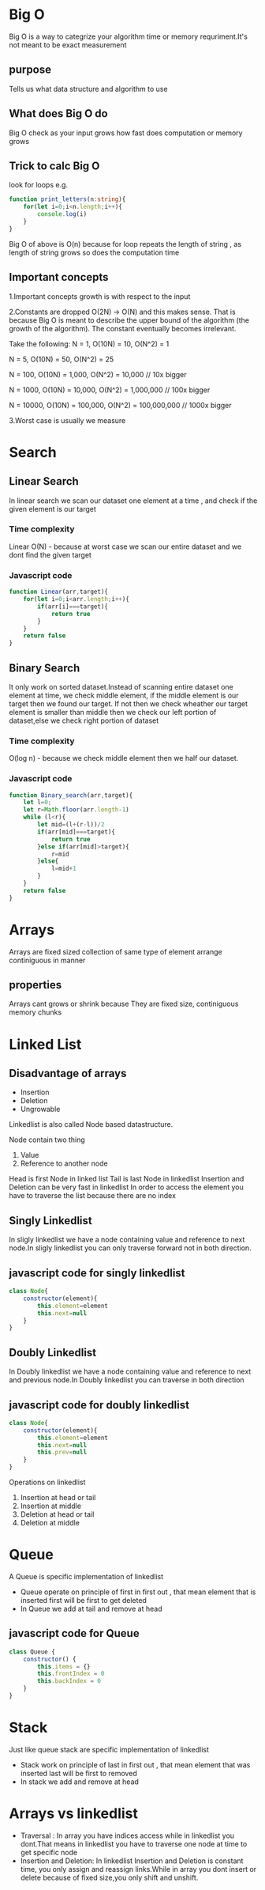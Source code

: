 # Big O
Big O is a way to categrize your algorithm time or memory requriment.It's not meant to be exact measurement
## purpose
Tells us what data structure and  algorithm to use
## What does Big O do
Big O check as your input grows how fast does computation or memory grows
## Trick to calc Big O
look for loops
e.g.
```typescript
function print_letters(n:string){
    for(let i=0;i<n.length;i++){
        console.log(i)
    }
}
```
Big O of above is O(n) because for loop repeats the  length of string , as length of string grows so does the computation time

## Important concepts
1.Important concepts
growth is with respect to the input

2.Constants are dropped
O(2N) -> O(N) and this makes sense. That is because Big O is meant to describe the upper bound of the algorithm (the growth of the algorithm). The constant eventually becomes irrelevant.


Take the following:
N = 1, O(10N) = 10, O(N^2) = 1

N = 5, O(10N) = 50, O(N^2) = 25

N = 100, O(10N) = 1,000, O(N^2) = 10,000 // 10x bigger

N = 1000, O(10N) = 10,000, O(N^2) = 1,000,000 // 100x bigger

N = 10000, O(10N) = 100,000, O(N^2) = 100,000,000 // 1000x bigger

3.Worst case is usually we measure

# Search
## Linear Search
In linear search we scan our dataset one element at a time , and check if the given element is our target
### Time complexity
Linear O(N) - because at worst case we scan our entire dataset and we dont find the given target
### Javascript code 
```Javascript
function Linear(arr,target){
    for(let i=0;i<arr.length;i++){
        if(arr[i]===target){
            return true
        }
    }
    return false
}
```


## Binary Search
It only work on sorted dataset.Instead of scanning entire dataset one element at time, we check middle element, if the middle element is our target then we found our target.
If not then we check wheather our target element is smaller than middle then we check our left portion of dataset,else we check right portion of dataset

### Time complexity
O(log n) - because we check middle element then we half our dataset. 

### Javascript code 
```Javascript
function Binary_search(arr,target){
    let l=0;
    let r=Math.floor(arr.length-1)
    while (l<r){
        let mid=(l+(r-l))/2
        if(arr[mid]===target){
            return true
        }else if(arr[mid]>target){
            r=mid
        }else{
            l=mid+1
        }
    }
    return false
}
```


# Arrays
Arrays are fixed sized collection of same type of element arrange continiguous in manner
## properties
Arrays cant grows or shrink because They are fixed size, continiguous memory chunks

# Linked List
## Disadvantage of arrays
* Insertion
* Deletion
* Ungrowable

Linkedlist is also called Node based datastructure.

Node contain two thing 
1. Value
2. Reference to another node

Head is first Node in linked list
Tail is last Node in linkedlist
Insertion and Deletion can be very fast in linkedlist
In order to access the element you have to traverse the list because there are no index

## Singly Linkedlist
In sligly linkedlist we have a node containing value and reference to next node.In sligly linkedlist you can only traverse forward not in both direction.
## javascript code for singly linkedlist 
```javascript
class Node{
    constructor(element){
        this.element=element
        this.next=null
    }
}
```

## Doubly Linkedlist
In Doubly linkedlist we have a node containing value and reference to next and previous node.In Doubly linkedlist you can traverse in both direction
## javascript code for doubly linkedlist 
```javascript
class Node{
    constructor(element){
        this.element=element
        this.next=null
        this.prev=null
    }
}
```

Operations on linkedlist
1. Insertion at head or tail
2. Insertion at middle
3. Deletion at head or tail
4. Deletion at middle


# Queue
A Queue is specific implementation of linkedlist

* Queue operate on principle of first in first out , that mean element that is inserted first will be first to get deleted
* In Queue we add at tail and remove at head

## javascript code for Queue
```javascript
class Queue {
    constructor() {
        this.items = {}
        this.frontIndex = 0
        this.backIndex = 0
    }
}
```

# Stack

Just like queue stack are specific implementation of linkedlist

* Stack work on principle of last in first out , that mean element that was inserted last will be first to removed
* In stack we add and remove at head

# Arrays vs linkedlist
* Traversal : In array you have indices access while in linkedlist you dont.That means in linkedlist you have to traverse one node at time to get specific node
* Insertion and Deletion: In linkedlist Insertion and Deletion is constant time, you only assign and reassign links.While in array you dont insert or delete because of fixed size,you only shift and unshift.

